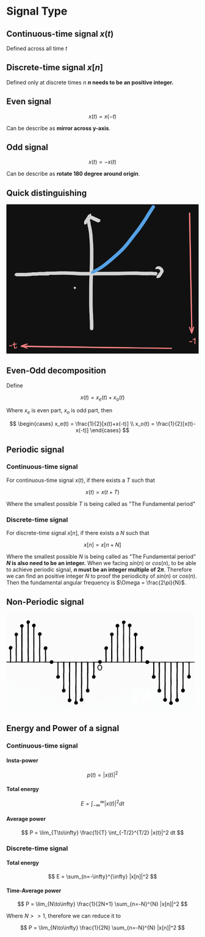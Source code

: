# Signal Type

## Continuous-time signal $x(t)$
Defined across all time $t$ 
## Discrete-time signal $x[n]$
Defined only at discrete times $n$
**$n$ needs to be an positive integer.**
## Even signal
$$ x(t) = x(-t) $$

Can be describe as **mirror across y-axis**.
## Odd signal
$$ x(t) = -x(t) $$

Can be describe as **rotate 180 degree around origin**.

## Quick distinguishing

![](attachs/Pasted%20image%2020240909223401.png)
## Even-Odd decomposition
Define 

$$ x(t)=x_e(t)+x_o(t)$$

Where $x_e$ is even part, $x_o$ is odd part, then 

$$ \begin{cases} 
x_e(t) = \frac{1}{2}[x(t)+x(-t)] \\ 
x_o(t) = \frac{1}{2}[x(t)-x(-t)] 
\end{cases} 
$$ 

## Periodic signal
### Continuous-time signal
For continuous-time signal $x(t)$, if there exists a $T$ such that

$$ x(t) = x(t+T) $$

Where the smallest possible $T$ is being called as "The Fundamental period"

### Discrete-time signal
For discrete-time signal $x[n]$, if there exists a $N$ such that

$$ x[n] = x[n+N] $$

Where the smallest possible $N$ is being called as "The Fundamental period"
**$N$ is also need to be an integer.**
When we facing $sin(n)$ or $cos(n)$, to be able to achieve periodic signal, **$n$ must be an integer multiple of $2\pi$**. Therefore we can find an positive integer $N$ to proof the periodicity of $sin(n)$ or $cos(n)$.
Then the fundamental angular frequency is $\Omega = \frac{2\pi}{N}$.
## Non-Periodic signal
![](attachs/Pasted%20image%2020240909225626.png)

## Energy and Power of a signal

### Continuous-time signal
#### Insta-power
$$ p(t) = |x(t)|^2 $$
#### Total energy
$$ E = \int_{-\infty}^{\infty} |x(t)|^2 dt $$
#### Average power
$$ P = \lim_{T\to\infty} \frac{1}{T} \int_{-T/2}^{T/2} |x(t)|^2 dt $$

### Discrete-time signal
#### Total energy
$$ E = \sum_{n=-\infty}^{\infty} |x[n]|^2 $$

#### Time-Average power
$$ P = \lim_{N\to\infty} \frac{1}{2N+1} \sum_{n=-N}^{N} |x[n]|^2 $$

Where $N \gt\gt 1$, therefore we can reduce it to

$$ P = \lim_{N\to\infty} \frac{1}{2N} \sum_{n=-N}^{N} |x[n]|^2 $$
